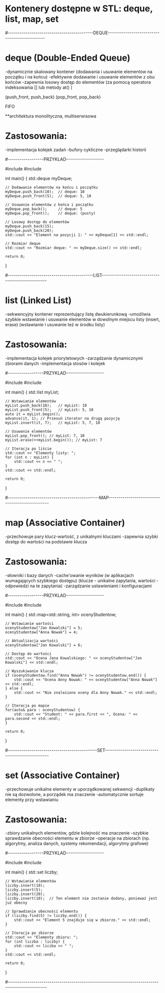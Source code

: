 # Kontenery dostępne w STL: deque, list, map, set

#-------------------------------------------DEQUE----------------------------------------------

# deque (Double-Ended Queue)
-dynamicznie skalowany kontener (dodawania i usuwanie elementów na początku i na końcu)
-efektywne dodawanie i usuwanie elementów z obu końców
-zapewnia losowy dostęp do elementów (za pomocą operatora indeksowania [] lub metody at() )

(push_front, push_back)
(pop_front, pop_back)

FIFO

**architektura monolityczna, multiserwisowa

# Zastosowania:
-implementacja kolejek zadań
-bufory cykliczne
-przeglądarki historii

#------------------PRZYKLAD-------------------

#include <iostream>
#include <deque>

int main()
{
    std::deque<int> myDeque;
    
    // Dodawanie elementów na końcu i początku
    myDeque.push_back(10);  // deque: 10
    myDeque.push_front(5);  // deque: 5, 10
    
    // Usuwanie elementów z końca i początku
    myDeque.pop_back();     // deque: 5
    myDeque.pop_front();    // deque: (pusty)
    
    // Losowy dostęp do elementów
    myDeque.push_back(15);
    myDeque.push_back(20);
    std::cout << "Element na pozycji 1: " << myDeque[1] << std::endl;
    
    // Rozmiar deque
    std::cout << "Rozmiar deque: " << myDeque.size() << std::endl;

    return 0;
}

#-------------------------------------------LIST--------------------------------------------------

# list (Linked List)
-sekwencyjny kontener reprezentujący listę dwukierunkową 
-umożliwia szybkie wstawianie i usuwanie elementów w dowolnym miejscu listy (insert, erase) (wstawianie i usuwanie też w środku listy)

# Zastosowania:
-implementacja kolejek priorytetowych
-zarządzanie dynamicznymi zbiorami danych
-implementacja stosów i kolejek

#------------------PRZYKLAD-------------------

#include <iostream>
#include <list>

int main()
{
    std::list<int> myList;
    
    // Wstawianie elementów
    myList.push_back(10);   // myList: 10
    myList.push_front(5);   // myList: 5, 10
    auto it = myList.begin();
    advance(it, 1); // Przesuń iterator na drugą pozycję
    myList.insert(it, 7);   // myList: 5, 7, 10
    
    // Usuwanie elementów
    myList.pop_front(); // myList: 7, 10
    myList.erase(++myList.begin()); // myList: 7
    
    // Iteracja po liście
    std::cout << "Elementy listy: ";
    for (int n : myList) {
        std::cout << n << " ";
    }
    std::cout << std::endl;

    return 0;
}

#----------------------------------------------MAP------------------------------------------------

# map (Associative Container)
-przechowuje pary klucz-wartość, z unikalnymi kluczami
-zapewnia szybki dostęp do wartości na podstawie klucza

# Zastosowania:
-słowniki i bazy danych
-cache'owanie wyników (w aplikacjach wumagających szybkiego dostępu) (klucze - unikalne zapytania, wartości - odpowiedzi na te zapytania)
-zarządzanie ustawieniami i konfiguracjami

#------------------PRZYKLAD-------------------

#include <iostream>
#include <map>

int main()
{
    std::map<std::string, int> ocenyStudentow;
    
    // Wstawianie wartości
    ocenyStudentow["Jan Kowalski"] = 5;
    ocenyStudentow["Anna Nowak"] = 4;
    
    // Aktualizacja wartości
    ocenyStudentow["Jan Kowalski"] = 6;
    
    // Dostęp do wartości
    std::cout << "Ocena Jana Kowalskiego: " << ocenyStudentow["Jan Kowalski"] << std::endl;
    
    // Wyszukiwanie klucza
    if (ocenyStudentow.find("Anna Nowak") != ocenyStudentow.end()) {
        std::cout << "Ocena Anny Nowak: " << ocenyStudentow["Anna Nowak"] << std::endl;
    } else {
        std::cout << "Nie znaleziono oceny dla Anny Nowak." << std::endl;
    }
    
    // Iteracja po mapie
    for(auto& para : ocenyStudentow) {
        std::cout << "Student: " << para.first << ", Ocena: " << para.second << std::endl;
    }
    
    return 0;
}

#---------------------------------------------SET-------------------------------------------------

# set (Associative Container)
-przechowuje unikalne elementy w uporządkowanej sekwencji
-duplikaty nie są dozwolone, a porządek ma znaczenie
-automatycznie sortuje elementy przy wstawianiu

# Zastosowania:
-zbiory unikalnych elementów, gdzie kolejność ma znaczenie
-szybkie sprawdzanie obecności elementu w zbiorze
-operacje na zbiorach (np. algorytmy, analiza danych, systemy rekomendacji, algorytmy grafowe)

#------------------PRZYKLAD-------------------

#include <iostream>
#include <set>

int main()
{
    std::set<int> liczby;
    
    // Wstawianie elementów
    liczby.insert(10);
    liczby.insert(5);
    liczby.insert(20);
    liczby.insert(10);  // Ten element nie zostanie dodany, ponieważ jest już obecny
    
    // Sprawdzanie obecności elementu
    if (liczby.find(5) != liczby.end()) {
        std::cout << "Element 5 znajduje się w zbiorze." << std::endl;
    }
    
    // Iteracja po zbiorze
    std::cout << "Elementy zbioru: ";
    for (int liczba : liczby) {
        std::cout << liczba << " ";
    }
    std::cout << std::endl;
    
    return 0;
}

#-------------------------------------------------------------------------------------------------

